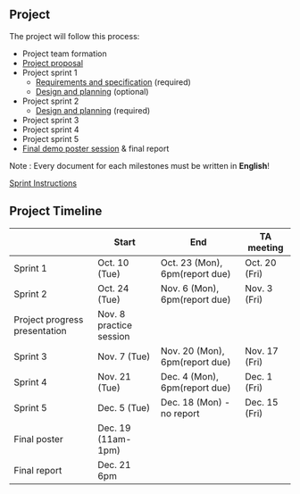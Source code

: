 ## Project

The project will follow this process:

- Project team formation
- [Project proposal](projectproposal.md)
- Project sprint 1
	- [Requirements and specification](project-requirements-and-specification.md) (required)
	- [Design and planning](design-and-planning.md) (optional)
- Project sprint 2
	- [Design and planning](design-and-planning.md) (required)
- Project sprint 3
- Project sprint 4
- Project sprint 5
- [Final demo poster session](postersession.md) & final report

Note : Every document for each milestones must be written in **English**!

[Sprint Instructions](sprint-instructions.md) 

## Project Timeline
| | Start | End | TA meeting |
|-|-------|-----|------------|
| Sprint 1 | Oct. 10 (Tue)| Oct. 23 (Mon), 6pm(report due) | Oct. 20 (Fri) |
| Sprint 2 | Oct. 24 (Tue)| Nov. 6 (Mon), 6pm(report due) | Nov. 3 (Fri) |
| Project progress presentation | Nov. 8 practice session | | | 
| Sprint 3 | Nov. 7 (Tue)| Nov. 20 (Mon), 6pm(report due) | Nov. 17 (Fri) |
| Sprint 4 | Nov. 21 (Tue)| Dec. 4 (Mon), 6pm(report due) | Dec. 1 (Fri) |
| Sprint 5 | Dec. 5 (Tue)| Dec. 18 (Mon) - no report | Dec. 15 (Fri) |
| Final poster | Dec. 19 (11am-1pm) | | | 
| Final report | Dec. 21 6pm | | | 
